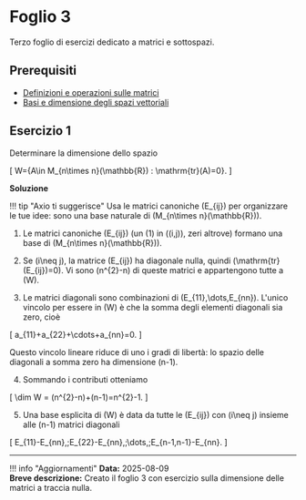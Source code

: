 # Foglio 3

Terzo foglio di esercizi dedicato a matrici e sottospazi.

## Prerequisiti

- [Definizioni e operazioni sulle matrici](../../teoria/matrici/definizioni.md)
- [Basi e dimensione degli spazi vettoriali](../../teoria/basi-e-dimensione/basi.md)

## Esercizio 1
Determinare la dimensione dello spazio

\[
W=\{A\in M_{n\times n}(\mathbb{R}) : \mathrm{tr}(A)=0\}.
\]

**Soluzione**

!!! tip "Axio ti suggerisce"
    Usa le matrici canoniche \(E_{ij}\) per organizzare le tue idee: sono una base naturale di \(M_{n\times n}(\mathbb{R})\).

1. Le matrici canoniche \(E_{ij}\) (un \(1\) in \((i,j)\), zeri altrove) formano una base di \(M_{n\times n}(\mathbb{R})\).

2. Se \(i\neq j\), la matrice \(E_{ij}\) ha diagonale nulla, quindi \(\mathrm{tr}(E_{ij})=0\). Vi sono \(n^{2}-n\) di queste matrici e appartengono tutte a \(W\).

3. Le matrici diagonali sono combinazioni di \(E_{11},\dots,E_{nn}\). L'unico vincolo per essere in \(W\) è che la somma degli elementi diagonali sia zero, cioè

\[
a_{11}+a_{22}+\cdots+a_{nn}=0.
\]

   Questo vincolo lineare riduce di uno i gradi di libertà: lo spazio delle diagonali a somma zero ha dimensione \(n-1\).

4. Sommando i contributi otteniamo

\[
\dim W = (n^{2}-n)+(n-1)=n^{2}-1.
\]

5. Una base esplicita di \(W\) è data da tutte le \(E_{ij}\) con \(i\neq j\) insieme alle \(n-1\) matrici diagonali

\[
E_{11}-E_{nn},\;E_{22}-E_{nn},\;\dots,\;E_{n-1,n-1}-E_{nn}.
\]

---

!!! info "Aggiornamenti"
    **Data:** 2025-08-09  
    **Breve descrizione:** Creato il foglio 3 con esercizio sulla dimensione delle matrici a traccia nulla.

